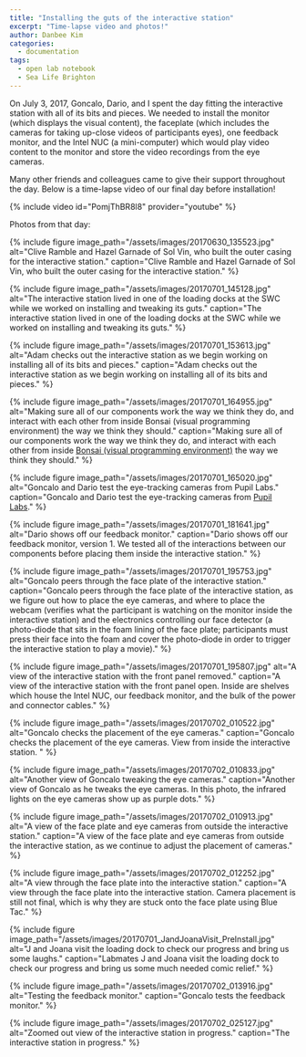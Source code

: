 ```yaml
---
title: "Installing the guts of the interactive station"
excerpt: "Time-lapse video and photos!"
author: Danbee Kim
categories:
  - documentation
tags:
  - open lab notebook
  - Sea Life Brighton
---
```


On July 3, 2017, Goncalo, Dario, and I spent the day fitting the interactive station with all of its bits and pieces. We needed to install the monitor (which displays the visual content), the faceplate (which includes the cameras for taking up-close videos of participants eyes), one feedback monitor, and the Intel NUC (a mini-computer) which would play video content to the monitor and store the video recordings from the eye cameras. 

Many other friends and colleagues came to give their support throughout the day. Below is a time-lapse video of our final day before installation!

{% include video id="PomjThBR8l8" provider="youtube" %}

Photos from that day: 

{% include figure image_path="/assets/images/20170630_135523.jpg" alt="Clive Ramble and Hazel Garnade of Sol Vin, who built the outer casing for the interactive station." caption="Clive Ramble and Hazel Garnade of Sol Vin, who built the outer casing for the interactive station." %}

{% include figure image_path="/assets/images/20170701_145128.jpg" alt="The interactive station lived in one of the loading docks at the SWC while we worked on installing and tweaking its guts." caption="The interactive station lived in one of the loading docks at the SWC while we worked on installing and tweaking its guts." %}

{% include figure image_path="/assets/images/20170701_153613.jpg" alt="Adam checks out the interactive station as we begin working on installing all of its bits and pieces." caption="Adam checks out the interactive station as we begin working on installing all of its bits and pieces." %}

{% include figure image_path="/assets/images/20170701_164955.jpg" alt="Making sure all of our components work the way we think they do, and interact with each other from inside Bonsai (visual programming environment) the way we think they should." caption="Making sure all of our components work the way we think they do, and interact with each other from inside [Bonsai (visual programming environment)](http://bonsai-rx.org) the way we think they should." %}

{% include figure image_path="/assets/images/20170701_165020.jpg" alt="Goncalo and Dario test the eye-tracking cameras from Pupil Labs." caption="Goncalo and Dario test the eye-tracking cameras from [Pupil Labs](https://pupil-labs.com/pupil/)." %}

{% include figure image_path="/assets/images/20170701_181641.jpg" alt="Dario shows off our feedback monitor." caption="Dario shows off our feedback monitor, version 1. We tested all of the interactions between our components before placing them inside the interactive station." %}

{% include figure image_path="/assets/images/20170701_195753.jpg" alt="Goncalo peers through the face plate of the interactive station." caption="Goncalo peers through the face plate of the interactive station, as we figure out how to place the eye cameras, and where to place the webcam (verifies what the participant is watching on the monitor inside the interactive station) and the electronics controlling our face detector (a photo-diode that sits in the foam lining of the face plate; participants must press their face into the foam and cover the photo-diode in order to trigger the interactive station to play a movie)." %}

{% include figure image_path="/assets/images/20170701_195807.jpg" alt="A view of the interactive station with the front panel removed." caption="A view of the interactive station with the front panel open. Inside are shelves which house the Intel NUC, our feedback monitor, and the bulk of the power and connector cables." %}

{% include figure image_path="/assets/images/20170702_010522.jpg" alt="Goncalo checks the placement of the eye cameras." caption="Goncalo checks the placement of the eye cameras. View from inside the interactive station. " %}

{% include figure image_path="/assets/images/20170702_010833.jpg" alt="Another view of Goncalo tweaking the eye cameras." caption="Another view of Goncalo as he tweaks the eye cameras. In this photo, the infrared lights on the eye cameras show up as purple dots." %}

{% include figure image_path="/assets/images/20170702_010913.jpg" alt="A view of the face plate and eye cameras from outside the interactive station." caption="A view of the face plate and eye cameras from outside the interactive station, as we continue to adjust the placement of cameras." %}

{% include figure image_path="/assets/images/20170702_012252.jpg" alt="A view through the face plate into the interactive station." caption="A view through the face plate into the interactive station. Camera placement is still not final, which is why they are stuck onto the face plate using Blue Tac." %}

{% include figure image_path="/assets/images/20170701_JandJoanaVisit_PreInstall.jpg" alt="J and Joana visit the loading dock to check our progress and bring us some laughs." caption="Labmates J and Joana visit the loading dock to check our progress and bring us some much needed comic relief." %}

{% include figure image_path="/assets/images/20170702_013916.jpg" alt="Testing the feedback monitor." caption="Goncalo tests the feedback monitor." %}

{% include figure image_path="/assets/images/20170702_025127.jpg" alt="Zoomed out view of the interactive station in progress." caption="The interactive station in progress." %}
